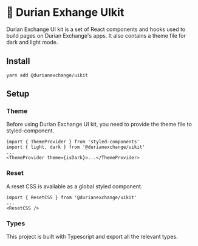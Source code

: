 # 🥞 Durian Exhange UIkit

Durian Exchange UI kit is a set of React components and hooks used to build pages on Durian Exchange's apps. It also contains a theme file for dark and light mode.

## Install

`yarn add @durianexchange/uikit`

## Setup

### Theme

Before using Durian Exchange UI kit, you need to provide the theme file to styled-component.

```
import { ThemeProvider } from 'styled-components'
import { light, dark } from '@durianexchange/uikit'
...
<ThemeProvider theme={isDark}>...</ThemeProvider>
```

### Reset

A reset CSS is available as a global styled component.

```
import { ResetCSS } from '@durianexchange/uikit'
...
<ResetCSS />
```

### Types

This project is built with Typescript and export all the relevant types.